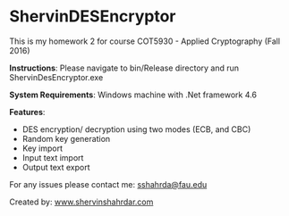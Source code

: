 # ShervinDESEncryptor
This is my homework 2 for course COT5930 - Applied Cryptography (Fall 2016)

**Instructions**: Please navigate to bin/Release directory and run ShervinDesEncryptor.exe

**System Requirements**: Windows machine with .Net framework 4.6

**Features**:
- DES encryption/ decryption using two modes (ECB, and CBC)
- Random key generation
- Key import
- Input text import
- Output text export

For any issues please contact me: sshahrda@fau.edu

Created by: www.shervinshahrdar.com


